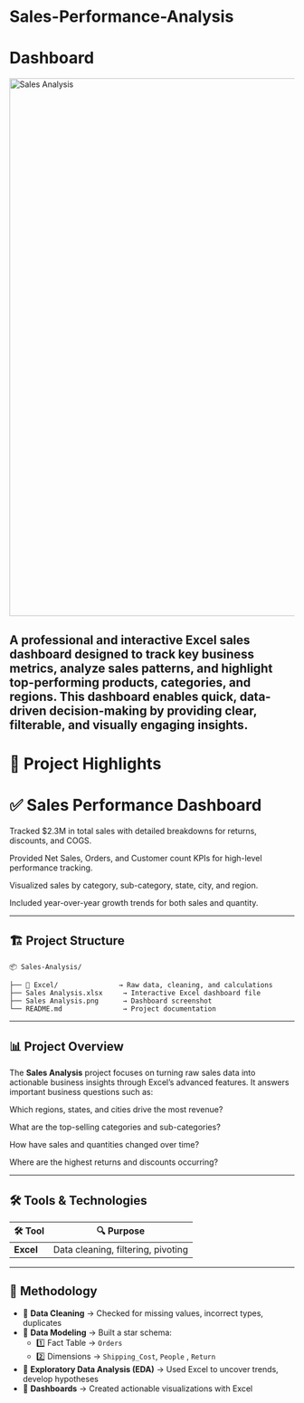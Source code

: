 # Sales-Performance-Analysis

# Dashboard
<img width="1894" height="950" alt="Sales Analysis" src="https://github.com/user-attachments/assets/9fd34fc0-daa6-4b92-84d3-8701968cb004" />


A professional and interactive Excel sales dashboard designed to track key business metrics, analyze sales patterns, and highlight top-performing products, categories, and regions.
This dashboard enables quick, data-driven decision-making by providing clear, filterable, and visually engaging insights.
---

# 🔹 Project Highlights

# ✅ Sales Performance Dashboard

Tracked $2.3M in total sales with detailed breakdowns for returns, discounts, and COGS.

Provided Net Sales, Orders, and Customer count KPIs for high-level performance tracking.

Visualized sales by category, sub-category, state, city, and region.

Included year-over-year growth trends for both sales and quantity.

---

## 🏗 **Project Structure**

```plaintext
📦 Sales-Analysis/

├── 📂 Excel/               → Raw data, cleaning, and calculations
├── Sales Analysis.xlsx     → Interactive Excel dashboard file
├── Sales Analysis.png      → Dashboard screenshot
└── README.md               → Project documentation
```

---

## 📊 **Project Overview**

The **Sales Analysis** project focuses on turning raw sales data into actionable business insights through Excel’s advanced features.
It answers important business questions such as:

Which regions, states, and cities drive the most revenue?

What are the top-selling categories and sub-categories?

How have sales and quantities changed over time?

Where are the highest returns and discounts occurring?

---

## 🛠 **Tools & Technologies**

| 🛠 Tool       | 🔍 Purpose                                    |
|--------------|---------------------------------------------|
| **Excel**    | Data cleaning, filtering, pivoting          |

---

## 🧪 **Methodology**

- 🔹 **Data Cleaning** → Checked for missing values, incorrect types, duplicates  
- 🔹 **Data Modeling** → Built a star schema:
  - 1️⃣ Fact Table → `Orders`  
  - 2️⃣ Dimensions → `Shipping_Cost`, `People` , `Return`
- 🔹 **Exploratory Data Analysis (EDA)** → Used Excel to uncover trends, develop hypotheses  
- 🔹 **Dashboards** → Created actionable visualizations with Excel
